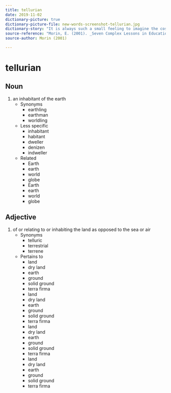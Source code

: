 ```yaml
---
title: tellurian
date: 2019-11-02
dictionary-picture: true
dictionary-picture-file: new-words-screenshot-tellurian.jpg
dictionary-story: "It is always such a small feeling to imagine the cosmos."
source-reference: "Morin, E. (2001). _Seven Complex Lessons in Education for the Future: Education on the Move_. Paris: United Nations Educational, Scientific and Cultural Organization."
source-author: Morin (2001)

---
```



# tellurian


## Noun

1. an inhabitant of the earth
	- Synonyms
		- earthling
		- earthman
		- worldling
	- Less specific
		- inhabitant
		- habitant
		- dweller
		- denizen
		- indweller
	- Related
		- Earth
		- earth
		- world
		- globe
		- Earth
		- earth
		- world
		- globe

## Adjective

1. of or relating to or inhabiting the land as opposed to the sea or air
	- Synonyms
		- telluric
		- terrestrial
		- terrene
	- Pertains to
		- land
		- dry land
		- earth
		- ground
		- solid ground
		- terra firma
		- land
		- dry land
		- earth
		- ground
		- solid ground
		- terra firma
		- land
		- dry land
		- earth
		- ground
		- solid ground
		- terra firma
		- land
		- dry land
		- earth
		- ground
		- solid ground
		- terra firma